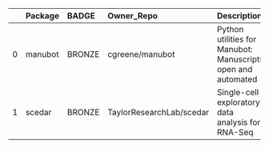 |    | Package   | BADGE   | Owner_Repo               | Description                                                   | date_created         | last_commit          |   forks |   watchers |   stars | contributors                                                       | homepage_url        | has_wiki   |   open_issues | has_downloads   |    Run_ID | Date       |   Pylint_score | Pytest_score   | Pip   | License   | Build   | Linux   | Mac   | Windows   | Linux_versions   | Mac_versions   | Windows_versions   | badge_color   | Github_event_name   |
|---:|:----------|:--------|:-------------------------|:--------------------------------------------------------------|:---------------------|:---------------------|--------:|-----------:|--------:|:-------------------------------------------------------------------|:--------------------|:-----------|--------------:|:----------------|----------:|:-----------|---------------:|:---------------|:------|:----------|:--------|:--------|:------|:----------|:-----------------|:---------------|:-------------------|:--------------|:--------------------|
|  0 | manubot   | BRONZE  | cgreene/manubot          | Python utilities for Manubot: Manuscripts, open and automated | 2020-03-02T14:33:49Z | 2020-03-05T19:31:18Z |       0 |          0 |       0 | https://api.github.com/repos/cgreene/manubot/contributors          | https://manubot.org | True       |             0 | True            | 124061680 | 2020-06-03 |           7.67 | 11             | True  | True      | True    | 3.6 3.7 |       |           | ubuntu-latest    |                |                    | 0x9c5221      | push                |
|  1 | scedar    | BRONZE  | TaylorResearchLab/scedar | Single-cell exploratory data analysis for RNA-Seq             | 2018-03-17T05:22:56Z | 2020-03-16T17:41:47Z |       8 |          5 |      21 | https://api.github.com/repos/TaylorResearchLab/scedar/contributors |                     | True       |             0 | True            | 133654895 | 2020-06-12 |           6.83 | null           | True  | True      | True    | 3.6 3.7 |       |           | ubuntu-latest    |                |                    | 0x9c5221      | repository_dispatch |
